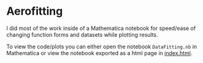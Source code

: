 # Aerofitting

I did most of the work inside of a Mathematica notebook for speed/ease of changing function forms and datasets while plotting results.

To view the code/plots you can either open the notebook `DataFitting.nb` in Mathematica or view the notebook exported as a html page in [index.html](index.html).
